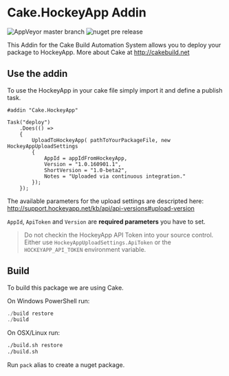 # Cake.HockeyApp Addin 

![AppVeyor master branch](https://img.shields.io/appveyor/ci/reicheltp/cake-hockeyapp.svg)
![nuget pre release](https://img.shields.io/nuget/vpre/Cake.HockeyApp.svg)

This Addin for the Cake Build Automation System allows you to deploy your package to HockeyApp. More about Cake at http://cakebuild.net

## Use the addin

To use the HockeyApp in your cake file simply import it and define a publish task.
```cake
#addin "Cake.HockeyApp"

Task("deploy")
    .Does(() => 
    {
        UploadToHockeyApp( pathToYourPackageFile, new HockeyAppUploadSettings 
        {
            AppId = appIdFromHockeyApp,
            Version = "1.0.160901.1",
            ShortVersion = "1.0-beta2",
            Notes = "Uploaded via continuous integration."
        });
    });
```

The available parameters for the upload settings are descripted here: http://support.hockeyapp.net/kb/api/api-versions#upload-version

`AppId`, `ApiToken` and `Version` are **required parameters** you have to set. 

>   Do not checkin the HockeyApp API Token into your source control. Either use `HockeyAppUploadSettings.ApiToken` or the `HOCKEYAPP_API_TOKEN` environment variable.

## Build

To build this package we are using Cake.

On Windows PowerShell run:

```powershell
./build restore
./build
```

On OSX/Linux run:
```bash
./build.sh restore
./build.sh
```

Run `pack` alias to create a nuget package.